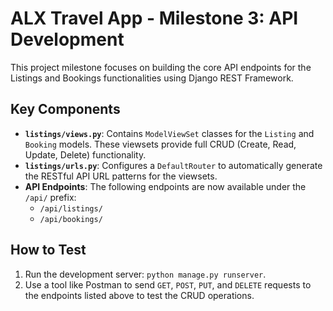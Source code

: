 # ALX Travel App - Milestone 3: API Development

This project milestone focuses on building the core API endpoints for the Listings and Bookings functionalities using Django REST Framework.

## Key Components

-   **`listings/views.py`**: Contains `ModelViewSet` classes for the `Listing` and `Booking` models. These viewsets provide full CRUD (Create, Read, Update, Delete) functionality.
-   **`listings/urls.py`**: Configures a `DefaultRouter` to automatically generate the RESTful API URL patterns for the viewsets.
-   **API Endpoints**: The following endpoints are now available under the `/api/` prefix:
    -   `/api/listings/`
    -   `/api/bookings/`

## How to Test

1.  Run the development server: `python manage.py runserver`.
2.  Use a tool like Postman to send `GET`, `POST`, `PUT`, and `DELETE` requests to the endpoints listed above to test the CRUD operations.
